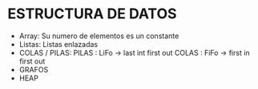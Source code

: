# ESTRUCTURA DE DATOS
- Array: Su numero de elementos es un constante
- Listas: Listas enlazadas
- COLAS / PILAS: 
	PILAS		: LiFo -> last int first out
	COLAS		: FiFo -> first in first out
- GRAFOS
- HEAP

